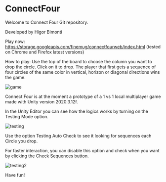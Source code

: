 # ConnectFour

Welcome to Connect Four Git repository.

Developed by Higor Bimonti

Play now: https://storage.googleapis.com/finemug/connectfourweb/index.html
(tested on Chrome and Firefox latest versions)

How to play:
Use the top of the board to choose the column you want to drop the circle. Click on it to drop.
The player that first gets a sequence of four circles of the same color in vertical, horizon or diagonal directions wins the game.

![game](https://user-images.githubusercontent.com/952739/123731588-ccdd7600-d86e-11eb-8634-693990337dad.PNG)

Connect Four is at the moment a prototype of a 1 vs 1 local multiplayer game made with Unity version 2020.3.12f.

In the Unity Editor you can see how the logics works by turning on the Testing Mode option.

![testing](https://user-images.githubusercontent.com/952739/123731847-6147d880-d86f-11eb-9749-d79a47b3ad25.PNG)

Use the option Testing Auto Check to see it looking for sequences each Circle you drop.

For faster interaction, you can disable this option and check when you want by clicking the Check Sequences button.

![testing2](https://user-images.githubusercontent.com/952739/123732055-b683ea00-d86f-11eb-895f-6fc129a5c125.PNG)

Have fun!



